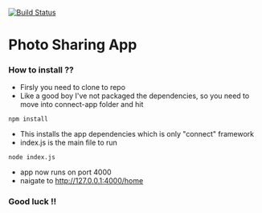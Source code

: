 [![Build Status](https://travis-ci.org/gs-akhan/connect-app.svg?branch=master)](https://travis-ci.org/gs-akhan/connect-app)

Photo Sharing App
===========

### How to install ??
* Firsly you need to clone to repo 
* Like a good boy I've not packaged the dependencies, so you need to move into connect-app folder and hit 

```
npm install
```
* This installs the app dependencies which is only "connect" framework
* index.js is the main file to run

```
node index.js
```

* app now runs on port 4000
* naigate to http://127.0.0.1:4000/home

### Good luck !!